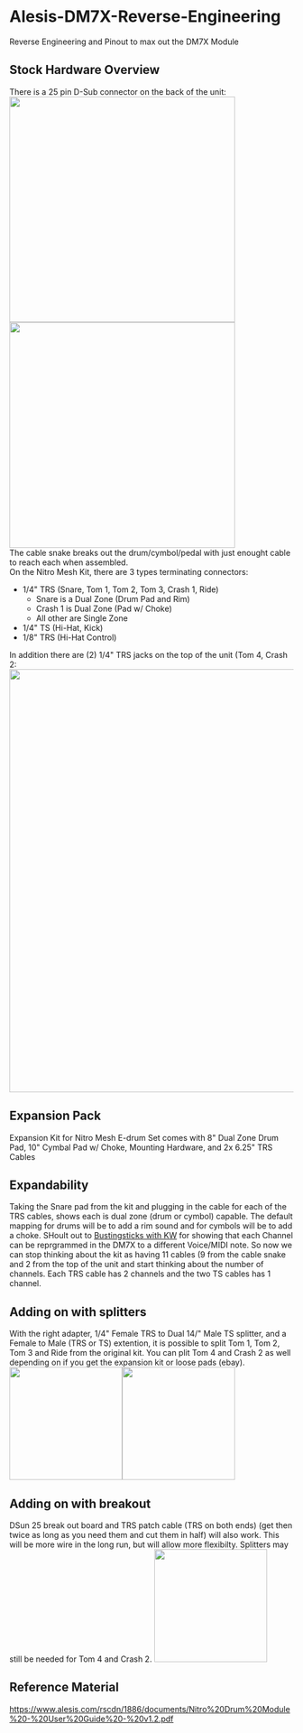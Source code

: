 # Alesis-DM7X-Reverse-Engineering
Reverse Engineering and Pinout to max out the DM7X Module

## Stock Hardware Overview
There is a 25 pin D-Sub connector on the back of the unit:
<br/><img src=https://github.com/user-attachments/assets/ecfdb0f2-f850-4ede-b8ca-a5dc0b9e4b50 height="400"><img src=https://github.com/user-attachments/assets/8719e0bc-bc52-493e-99a3-7168ccdaa281 height="400">
<br/>The cable snake breaks out the drum/cymbol/pedal with just enought cable to reach each when assembled.
<br/>On the Nitro Mesh Kit, there are 3 types terminating connectors:
- 1/4" TRS (Snare, Tom 1, Tom 2, Tom 3, Crash 1, Ride)
    - Snare is a Dual Zone (Drum Pad and Rim)
    - Crash 1 is Dual Zone (Pad w/ Choke)
    - All other are Single Zone
- 1/4" TS (Hi-Hat, Kick)
- 1/8" TRS (Hi-Hat Control)

In addition there are (2) 1/4" TRS jacks on the top of the unit (Tom 4, Crash 2:
<br/><img src=https://github.com/user-attachments/assets/3f7945b8-cc3a-4925-836b-6707d0e3b491 width="750">

## Expansion Pack
Expansion Kit for Nitro Mesh E-drum Set comes with 8" Dual Zone Drum Pad, 10" Cymbal Pad w/ Choke, Mounting Hardware, and 2x 6.25" TRS Cables

## Expandability
Taking the Snare pad from the kit and plugging in the cable for each of the TRS cables, shows each is dual zone (drum or cymbol) capable. The default mapping for drums will be to add a rim sound and for cymbols will be to add a choke. SHoult out to [Bustingsticks with KW](https://youtu.be/MuuOSRGDA14?si=pTXfhj2i3zsDsc4O&t=361) for showing that each Channel can be reprgrammed in the DM7X to a different Voice/MIDI note. So now we can stop thinking about the kit as having 11 cables (9 from the cable snake and 2 from the top of the unit and start thinking about the number of channels. Each TRS cable has 2 channels and the two TS cables has 1 channel.

## Adding on with splitters
With the right adapter, 1/4" Female TRS to Dual  14/" Male TS splitter, and a Female to Male (TRS or TS) extention, it is possible to split Tom 1, Tom 2, Tom 3 and Ride from the original kit. You can plit Tom 4 and Crash 2 as well depending on if you get the expansion kit or loose pads (ebay).
<br/><img src=https://github.com/user-attachments/assets/4b1b5814-6264-4fb9-a2b2-d2c6731e5290 height="200"><img src=https://github.com/user-attachments/assets/fb0886e7-4e01-49f7-895b-7eac92d10013 height="200">

## Adding on with breakout
DSun 25 break out board and TRS patch cable (TRS on both ends) (get then twice as long as you need them and cut them in half) will also work. This will be more wire in the long run, but will allow more flexibilty. Splitters may still be needed for Tom 4 and Crash 2.
<img src=https://github.com/user-attachments/assets/66818b64-ef32-4f4c-856e-80efbd14c66b width="200">

## Reference Material
https://www.alesis.com/rscdn/1886/documents/Nitro%20Drum%20Module%20-%20User%20Guide%20-%20v1.2.pdf
